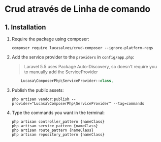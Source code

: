 # Crud através de Linha de comando 

## 1. Installation

1. Require the package using composer:

    ```
    composer require lucasalves/crud-composer --ignore-platform-reqs 
    ```

2. Add the service provider to the `providers` in `config/app.php`:

    > Laravel 5.5 uses Package Auto-Discovery, so doesn't require you to manually add the ServiceProvider

    ```php
        Lucasa\ComposerPhp\ServiceProvider::class,
    ```

3. Publish the public assets:

    ```
   php artisan vendor:publish --provider="Lucasa\ComposerPhp\ServiceProvider" --tag=commands

    ```
4. Type the commands you want in the terminal:

      ```
   php artisan controller_pattern {nameClass}
   php artisan service_pattern {nameClass}
   php artisan route_pattern {nameClass}
   php artisan repository_pattern {nameClass}
   
      ```